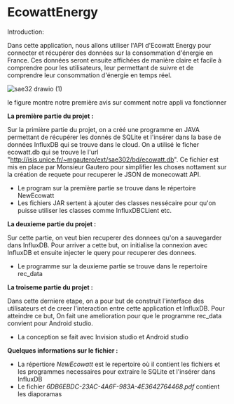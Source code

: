 # EcowattEnergy

Introduction:

Dans cette application, nous allons utiliser l'API d'Ecowatt Energy pour connecter et récupérer des données sur la consommation d'énergie en France. Ces données seront ensuite affichées de manière claire et facile à comprendre pour les utilisateurs, leur permettant de suivre et de comprendre leur consommation d'énergie en temps réel.

![sae32 drawio (1)](https://user-images.githubusercontent.com/105039681/212767475-48eca71a-cbb1-4194-9cd8-03d239c18725.png)

le figure montre notre première avis sur comment notre appli va fonctionner

**La première partie du projet :**

Sur la primière partie du projet, on a créé une programme en JAVA permettant de récupérer les donnés de SQLite et l'insérer dans la base de données InfluxDB qui se trouve dans le cloud. 
On a utilisé le ficher ecowatt.db qui se trouve le l'url "http://isis.unice.fr/~mgautero/ext/sae302/bd/ecowatt.db". Ce fichier est mis en place par Monsieur Gautero pour simplifier les choses nottament sur la création de requete pour recuperer le JSON de monecowatt API.

* Le program sur la première partie se trouve dans le répertoire NewEcowatt
* Les fichiers JAR sertent à ajouter des classes nessécaire pour qu'on puisse utiliser les classes comme InfluxDBCLient etc.

**La deuxieme partie du projet :**

Sur cette partie, on veut bien recuperer des donnees qu'on a sauvegarder dans InfluxDB. Pour arriver a cette but, on initialise la connexion avec InfluxDB et ensuite injecter le query pour recuperer des donnees.

* Le programme sur la deuxieme partie se trouve dans le repertoire rec_data

**La troiseme partie du projet :**

Dans cette derniere etape, on a pour but de construit l'interface des utilisateurs et de creer l'interaction entre cette application et InfluxDB. Pour atteindre ce but,
On fait une amelioration pour que le programme rec_data convient pour Android studio.

* La conception se fait avec Invision studio et Android studio


**Quelques informations sur le fichier :**

* La répertiore *NewEcowatt* est le repertoire où il contient les fichiers et les programmes necessaires pour extraire le SQLite et l'insérer dans InfluxDB
* Le fichier *6DB6EBDC-23AC-4A6F-983A-4E3642764468.pdf* contient les diaporamas

